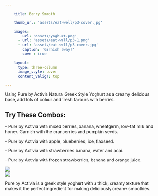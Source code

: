 ```yaml
---

    title: Berry Smooth

    thumb_url: 'assets/eat-well/p3-cover.jpg'

    images:
      - url: 'assets/yoghurt.png'
      - url: 'assets/eat-well/p3-1.png'
      - url: 'assets/eat-well/p3-cover.jpg'
        caption: 'Garnish away!'
        cover: true

    layout:
      type: three-column
      image_style: cover
      content_valign: top

---
```


Using Pure by Activia Natural Greek Style Yoghurt as a creamy delicious base, add lots of colour and fresh favours
with berries.

<h2>Try These Combos:</h2>

<p>- Pure by Activia with mixed berries, banana, wheatgerm, low-fat milk and honey. Garnish with the cranberries and pumpkin seeds.</p>
<p>- Pure by Activia with apple, blueberries, ice, flaxseed.</p>
<p>- Pure by Activia with strawberries banana, water and acai.</p>
<p>- Pure by Activia with frozen strawberries, banana and orange juice.</p>

<div class="highlight">
  <div class="row">
    <div class="col x6"><img src="assets/yoghurt.png" data-media-id="images:1"></div>
    <div class="col x6"><img src="assets/eat-well/p3-1.png" data-media-id="images:2"></div>
  </div>
  <p>Pure by Activia is a greek style yoghurt with a thick, creamy texture that makes it the perfect ingredient for making deliciously creamy smoothies.</p>
</div>
